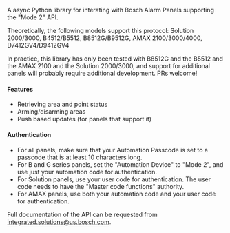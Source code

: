 A async Python library for interating with Bosch Alarm Panels supporting the "Mode 2" API.

Theoretically, the following models support this protocol: Solution 2000/3000, B4512/B5512, B8512G/B9512G, AMAX 2100/3000/4000, D7412GV4/D9412GV4

In practice, this library has only been tested with B8512G and the B5512 and the AMAX 2100 and the Solution 2000/3000, and support for additional panels will probably require additional development. PRs welcome!

#### Features
- Retrieving area and point status
- Arming/disarming areas
- Push based updates (for panels that support it)

#### Authentication
- For all panels, make sure that your Automation Passcode is set to a passcode that is at least 10 characters long.
- For B and G series panels, set the "Automation Device" to "Mode 2", and use just your automation code for authentication.
- For Solution panels, use your user code for authentication. The user code needs to have the "Master code functions" authority.
- For AMAX panels, use both your automation code and your user code for authentication. 

Full documentation of the API can be requested from
integrated.solutions@us.bosch.com.

